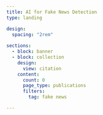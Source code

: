 ```yaml
---
title: AI for Fake News Detection
type: landing

design:
  spacing: "2rem"
  
sections:
  - block: banner
  - block: collection
    design:
      view: citation
    content:
      count: 0
      page_type: publications
      filters:
        tag: fake news

---
```

